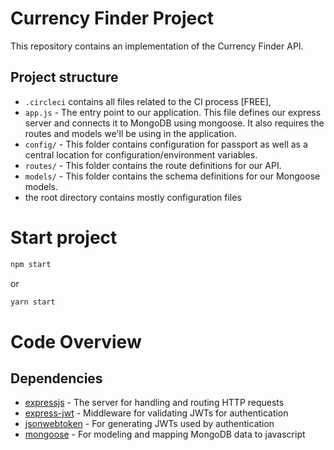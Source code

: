 # Currency Finder Project 

This repository contains an implementation of the Currency Finder API. 

## Project structure
  - `.circleci` contains all files related to the CI process [FREE],
  - `app.js` - The entry point to our application. This file defines our express server and connects it to MongoDB using mongoose. It also requires the routes and models we'll be using in the application.
  - `config/` - This folder contains configuration for passport as well as a central location for configuration/environment variables.
  - `routes/` - This folder contains the route definitions for our API.
  - `models/` - This folder contains the schema definitions for our Mongoose models.
  - the root directory contains mostly configuration files

# Start project
```bash
npm start
```
or
```bash
yarn start
```

# Code Overview

## Dependencies

- [expressjs](https://github.com/expressjs/express) - The server for handling and routing HTTP requests
- [express-jwt](https://github.com/auth0/express-jwt) - Middleware for validating JWTs for authentication
- [jsonwebtoken](https://github.com/auth0/node-jsonwebtoken) - For generating JWTs used by authentication
- [mongoose](https://github.com/Automattic/mongoose) - For modeling and mapping MongoDB data to javascript 